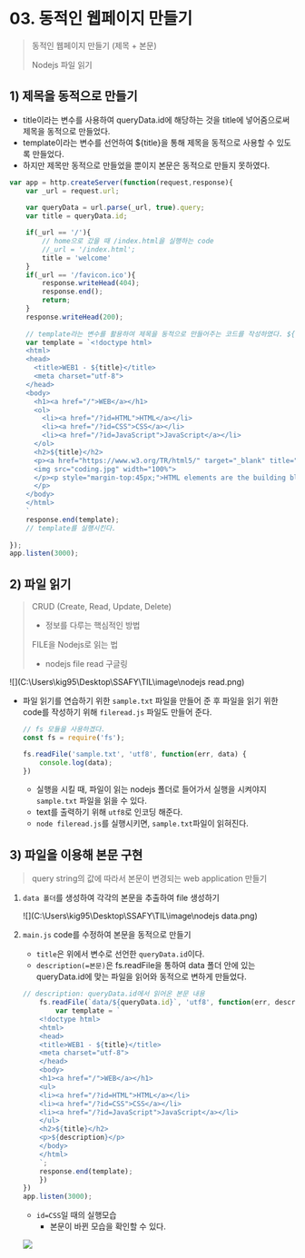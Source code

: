 # 03. 동적인 웹페이지 만들기

> 동적인 웹페이지 만들기 (제목 + 본문)
>
> Nodejs  파일 읽기



## **1) 제목을 동적으로 만들기**

* title이라는 변수를 사용하여 queryData.id에 해당하는 것을 title에 넣어줌으로써 제목을 동적으로 만들었다.
* template이라는 변수를 선언하여 ${title}을 통해 제목을 동적으로 사용할 수 있도록 만들었다.
* 하지만 제목만 동적으로 만들었을 뿐이지 본문은 동적으로 만들지 못하였다.

```javascript
var app = http.createServer(function(request,response){
    var _url = request.url;
    
    var queryData = url.parse(_url, true).query;
    var title = queryData.id;  

    if(_url == '/'){
        // home으로 갔을 때 /index.html을 실행하는 code
        //_url = '/index.html';
        title = 'welcome'
    }
    if(_url == '/favicon.ico'){
        response.writeHead(404);
        response.end();
        return;
    }
    response.writeHead(200);
    
    // template라는 변수를 활용하여 제목을 동적으로 만들어주는 코드를 작성하였다. ${title} = queryData.id
    var template = `<!doctype html>
    <html>
    <head>
      <title>WEB1 - ${title}</title>
      <meta charset="utf-8">
    </head>
    <body>
      <h1><a href="/">WEB</a></h1>
      <ol>
        <li><a href="/?id=HTML">HTML</a></li>
        <li><a href="/?id=CSS">CSS</a></li>
        <li><a href="/?id=JavaScript">JavaScript</a></li>
      </ol>
      <h2>${title}</h2>
      <p><a href="https://www.w3.org/TR/html5/" target="_blank" title="html5 speicification">Hypertext Markup Language (HTML)</a> is the standard markup language for <strong>creating <u>web</u> pages</strong> and web applications.Web browsers receive HTML documents from a web server or from local storage and render them into multimedia web pages. HTML describes the structure of a web page semantically and originally included cues for the appearance of the document.
      <img src="coding.jpg" width="100%">
      </p><p style="margin-top:45px;">HTML elements are the building blocks of HTML pages. With HTML constructs, images and other objects, such as interactive forms, may be embedded into the rendered page. It provides a means to create structured documents by denoting structural semantics for text such as headings, paragraphs, lists, links, quotes and other items. HTML elements are delineated by tags, written using angle brackets.
      </p>
    </body>
    </html>
    `
    response.end(template);
    // template를 실행시킨다.
 
});
app.listen(3000);
```



## 2) 파일 읽기

> CRUD (Create, Read, Update, Delete)
>
> * 정보를 다루는 핵심적인 방법
>
> FILE을 Nodejs로 읽는 법
>
> * nodejs file read 구글링



![](C:\Users\kig95\Desktop\SSAFY\TIL\image\nodejs read.png)

* 파일 읽기를 연습하기 위한 `sample.txt` 파일을 만들어 준 후 파일을 읽기 위한 code를 작성하기 위해 `fileread.js` 파일도 만들어 준다.

  ```javascript
  // fs 모듈을 사용하겠다.
  const fs = require('fs');
  
  fs.readFile('sample.txt', 'utf8', function(err, data) {
      console.log(data);
  })
  ```

  * 실행을 시킬 때, 파일이 읽는 nodejs 폴더로 들어가서 실행을 시켜야지 `sample.txt` 파일을 읽을 수 있다.
  * text를 출력하기 위해 `utf8`로 인코딩 해준다.
  * `node fileread.js`를 실행시키면, `sample.txt`파일이 읽혀진다.



## 3) 파일을 이용해 본문 구현

> query string의 값에 따라서 본문이 변경되는 web application 만들기

1. `data 폴더`를 생성하여 각각의 본문을 추출하여 file 생성하기

   ![](C:\Users\kig95\Desktop\SSAFY\TIL\image\nodejs data.png)

2. `main.js` code를 수정하여 본문을 동적으로 만들기

   * `title`은 위에서 변수로 선언한 `queryData.id`이다.
   * `description(=본문)`은 fs.readFile을 통하여 data 폴더 안에 있는 queryData.id에 맞는 파일을 읽어와 동적으로 변하게 만들었다.

   ```javascript
   // description: queryData.id에서 읽어온 본문 내용
       fs.readFile(`data/${queryData.id}`, 'utf8', function(err, description) {
           var template = `
       <!doctype html>
       <html>
       <head>
       <title>WEB1 - ${title}</title>
       <meta charset="utf-8">
       </head>
       <body>
       <h1><a href="/">WEB</a></h1>
       <ul>
       <li><a href="/?id=HTML">HTML</a></li>
       <li><a href="/?id=CSS">CSS</a></li>
       <li><a href="/?id=JavaScript">JavaScript</a></li>
       </ul>
       <h2>${title}</h2>
       <p>${description}</p>
       </body>
       </html>
       `;
       response.end(template);
       })
   })
   app.listen(3000);
   ```

   * `id=CSS`일 때의 실행모습
     * 본문이 바뀐 모습을 확인할 수 있다.

   ![](C:\Users\kig95\Desktop\SSAFY\TIL\image\css실행화면.png)